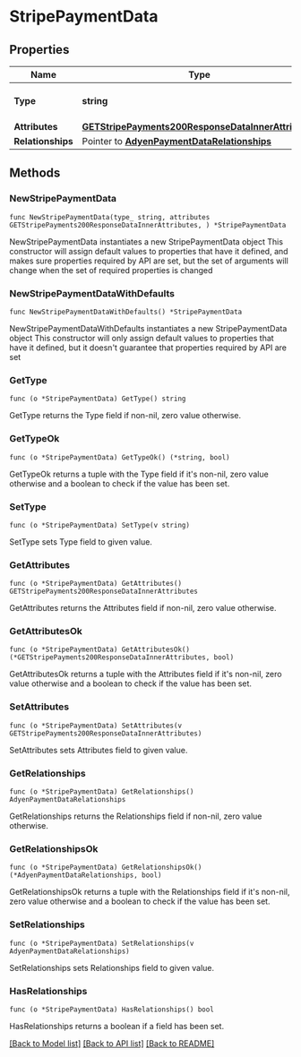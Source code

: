 # StripePaymentData

## Properties

Name | Type | Description | Notes
------------ | ------------- | ------------- | -------------
**Type** | **string** | The resource&#39;s type | [default to "stripe_payments"]
**Attributes** | [**GETStripePayments200ResponseDataInnerAttributes**](GETStripePayments200ResponseDataInnerAttributes.md) |  | 
**Relationships** | Pointer to [**AdyenPaymentDataRelationships**](AdyenPaymentDataRelationships.md) |  | [optional] 

## Methods

### NewStripePaymentData

`func NewStripePaymentData(type_ string, attributes GETStripePayments200ResponseDataInnerAttributes, ) *StripePaymentData`

NewStripePaymentData instantiates a new StripePaymentData object
This constructor will assign default values to properties that have it defined,
and makes sure properties required by API are set, but the set of arguments
will change when the set of required properties is changed

### NewStripePaymentDataWithDefaults

`func NewStripePaymentDataWithDefaults() *StripePaymentData`

NewStripePaymentDataWithDefaults instantiates a new StripePaymentData object
This constructor will only assign default values to properties that have it defined,
but it doesn't guarantee that properties required by API are set

### GetType

`func (o *StripePaymentData) GetType() string`

GetType returns the Type field if non-nil, zero value otherwise.

### GetTypeOk

`func (o *StripePaymentData) GetTypeOk() (*string, bool)`

GetTypeOk returns a tuple with the Type field if it's non-nil, zero value otherwise
and a boolean to check if the value has been set.

### SetType

`func (o *StripePaymentData) SetType(v string)`

SetType sets Type field to given value.


### GetAttributes

`func (o *StripePaymentData) GetAttributes() GETStripePayments200ResponseDataInnerAttributes`

GetAttributes returns the Attributes field if non-nil, zero value otherwise.

### GetAttributesOk

`func (o *StripePaymentData) GetAttributesOk() (*GETStripePayments200ResponseDataInnerAttributes, bool)`

GetAttributesOk returns a tuple with the Attributes field if it's non-nil, zero value otherwise
and a boolean to check if the value has been set.

### SetAttributes

`func (o *StripePaymentData) SetAttributes(v GETStripePayments200ResponseDataInnerAttributes)`

SetAttributes sets Attributes field to given value.


### GetRelationships

`func (o *StripePaymentData) GetRelationships() AdyenPaymentDataRelationships`

GetRelationships returns the Relationships field if non-nil, zero value otherwise.

### GetRelationshipsOk

`func (o *StripePaymentData) GetRelationshipsOk() (*AdyenPaymentDataRelationships, bool)`

GetRelationshipsOk returns a tuple with the Relationships field if it's non-nil, zero value otherwise
and a boolean to check if the value has been set.

### SetRelationships

`func (o *StripePaymentData) SetRelationships(v AdyenPaymentDataRelationships)`

SetRelationships sets Relationships field to given value.

### HasRelationships

`func (o *StripePaymentData) HasRelationships() bool`

HasRelationships returns a boolean if a field has been set.


[[Back to Model list]](../README.md#documentation-for-models) [[Back to API list]](../README.md#documentation-for-api-endpoints) [[Back to README]](../README.md)


